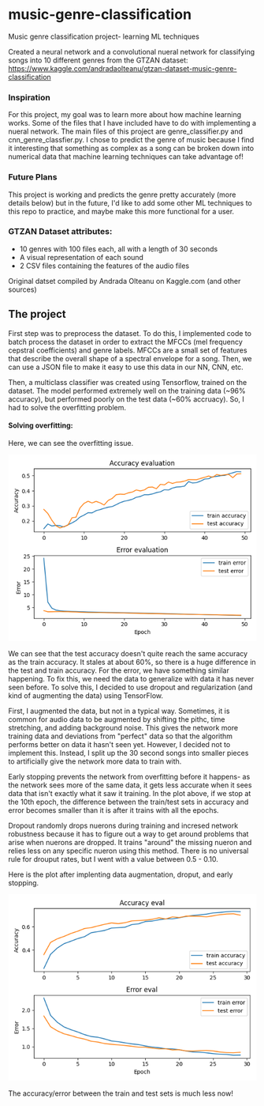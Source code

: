 # music-genre-classification
Music genre classification project- learning ML techniques

Created a neural network and a convolutional nueral network for classifying songs into 10 different genres from the GTZAN dataset: https://www.kaggle.com/andradaolteanu/gtzan-dataset-music-genre-classification 

### Inspiration
For this project, my goal was to learn more about how machine learning works. Some of the files that I have included have to do with implementing a nueral network. The main files of this project are genre_classifier.py and cnn_genre_classfier.py. I chose to predict the genre of music because I find it interesting that something as complex as a song can be broken down into numerical data that machine learning techniques can take advantage of! 

### Future Plans 
This project is working and predicts the genre pretty accurately (more details below) but in the future, I'd like to add some other ML techniques to this repo to practice, and maybe make this more functional for a user. 


### GTZAN Dataset attributes:
- 10 genres with 100 files each, all with a length of 30 seconds
- A visual representation of each sound
- 2 CSV files containing the features of the audio files 

Original datset compiled by Andrada Olteanu on Kaggle.com (and other sources)

## The project 

First step was to preprocess the dataset. To do this, I implemented code to batch process the dataset in order to extract the MFCCs (mel frequency cepstral coefficients) and genre labels. MFCCs are a small set of features that describe the overall shape of a spectral envelope for a song. Then, we can use a JSON file to make it easy to use this data in our NN, CNN, etc. 

Then, a multiclass classifier was created using Tensorflow, trained on the dataset. The model performed extremely well on the training data (~96% accuracy), but performed poorly on the test data (~60% accruacy). So, I had to solve the overfitting problem.

#### Solving overfitting:

Here, we can see the overfitting issue.

![Overfitting](/plot1)

We can see that the test accuracy doesn't quite reach the same accuracy as the train accuracy. It stales at about 60%, so there is a huge difference in the test and train accuracy. For the error, we have something similar happening. To fix this, we need the data to generalize with data it has never seen before. To solve this, I decided to use dropout and regularization (and kind of augmenting the data) using TensorFlow. 

First, I augmented the data, but not in a typical way. Sometimes, it is common for audio data to be augmented by shifting the pithc, time stretching, and adding background noise. This gives the network more training data and deviations from "perfect" data so that the algorithm performs better on data it hasn't seen yet. However, I decided not to implement this. Instead, I split up the 30 second songs into smaller pieces to artificially give the network more data to train with. 

Early stopping prevents the network from overfitting before it happens- as the network sees more of the same data, it gets less accurate when it sees data that isn't exactly what it saw it training. In the plot above, if we stop at the 10th epoch, the difference between the train/test sets in accuracy and error becomes smaller than it is after it trains with all the epochs. 

Dropout randomly drops nuerons during training and incresed network robustness because it has to figure out a way to get around problems that arise when nuerons are dropped. It trains "around" the missing nueron and relies less on any specific nueron using this method. There is no universal rule for drouput rates, but I went with a value between 0.5 - 0.10. 

Here is the plot after implenting data augmentation, droput, and early stopping. 


![Overfitting-Fixed](/plot3)

The accuracy/error between the train and test sets is much less now!







